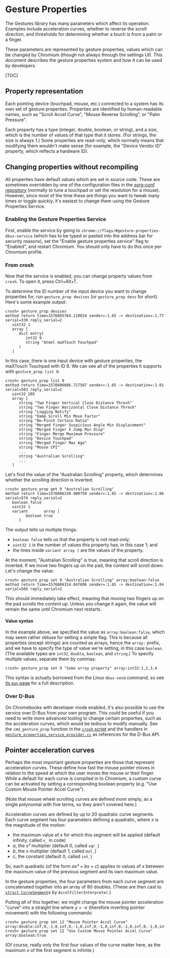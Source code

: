 # Gesture Properties

The Gestures library has many parameters which affect its operation. Examples
include acceleration curves, whether to reverse the scroll direction, and
thresholds for determining whether a touch is from a palm or a finger.

These parameters are represented by gesture properties, values which can be
changed by Chromium (though not always through the settings UI). This document
describes the gesture properties system and how it can be used by developers.

[TOC]

## Property representation

Each pointing device (touchpad, mouse, etc.) connected to a system has its own
set of gesture properties. Properties are identified by human-readable names,
such as "Scroll Accel Curve", "Mouse Reverse Scrolling", or "Palm Pressure".

Each property has a type (integer, double, boolean, or string), and a size,
which is the number of values of that type that it stores. (For strings, the
size is always 1.) Some properties are read-only, which normally means that
modifying them wouldn't make sense (for example, the "Device Vendor ID"
property, which reflects a hardware ID).

## Changing properties without recompiling

All properties have default values which are set in source code. These are
sometimes overridden by one of the configuration files in the [xorg-conf
repository][xorg-conf] (normally to tune a touchpad or set the resolution for a
mouse). However, since most of the time these are things you want to tweak many
times or toggle quickly, it's easiest to change them using the Gesture
Properties Service.

[xorg-conf]: https://chromium.googlesource.com/chromiumos/platform/xorg-conf/

### Enabling the Gesture Properties Service

First, enable the service by going to
`chrome://flags/#gesture-properties-dbus-service` (which has to be typed or
pasted into the address bar for security reasons), set the "Enable gesture
properties service" flag to "Enabled", and restart Chromium. You should only
have to do this once per Chromium profile.

### From crosh

Now that the service is enabled, you can change property values from `crosh`. To
open it, press Ctrl+Alt+T.

To determine the ID number of the input device you want to change properties
for, run `gesture_prop devices` (or `gesture_prop devs` for short). Here's some
example output:

```
crosh> gesture_prop devices
method return time=1576605764.119024 sender=:1.65 -> destination=:1.77 serial=330 reply_serial=2
   uint32 1
   array [
      dict entry(
         int32 9
         string "Atmel maXTouch Touchpad"
      )
   ]
```

In this case, there is one input device with gesture properties, the maXTouch
Touchpad with ID 9. We can see all of the properties it supports with
`gesture_prop list 9`:

```
crosh> gesture_prop list 9
method return time=1576606086.727507 sender=:1.65 -> destination=:1.81 serial=503 reply_serial=2
   uint32 205
   array [
      string "Two Finger Vertical Close Distance Thresh"
      string "Two Finger Horizontal Close Distance Thresh"
      string "Logging Notify"
      string "Damp Scroll Min Move Factor"
      string "No-Pinch Certain Ratio"
      string "Merged Finger Suspicious Angle Min Displacement"
      string "Merged Finger X Jump Min Disp"
      string "Finger Merge Maximum Pressure"
      string "Device Touchpad"
      string "Merged Finger Max Age"
      string "Mouse CPI"
      ...
      string "Australian Scrolling"
      ...
   ]
```

Let's find the value of the "Australian Scrolling" property, which determines
whether the scrolling direction is inverted:

```
crosh> gesture_prop get 9 "Australian Scrolling"
method return time=1576606330.909750 sender=:1.65 -> destination=:1.86 serial=574 reply_serial=2
   boolean false
   uint32 1
   variant       array [
         boolean true
      ]
```

The output tells us multiple things:

*   `boolean false` tells us that the property is not read-only;
*   `uint32 1` is the number of values this property has, in this case 1; and
*   the lines inside `variant array [` are the values of the property.

At the moment, "Australian Scrolling" is true, meaning that scroll direction is
inverted. If we move two fingers up on the pad, the content will scroll down.
Let's change the value:

```
crosh> gesture_prop set 9 "Australian Scrolling" array:boolean:false
method return time=1576606314.847606 sender=:1.65 -> destination=:1.84 serial=566 reply_serial=2
```

This should immediately take effect, meaning that moving two fingers up on the
pad scrolls the content up. Unless you change it again, the value will remain
the same until Chromium next restarts.

#### Value syntax

In the example above, we specified the value as `array:boolean:false`, which may
seem rather obtuse for setting a simple flag. This is because all properties
(except strings) are counted as arrays, hence the `array:` prefix, and we have
to specify the type of value we're setting, in this case `boolean`. (The
available types are `int32`, `double`, `boolean`, and `string`.) To specify
multiple values, separate them by commas:

```
crosh> gesture_prop set 9 "Some array property" array:int32:1,2,3,4
```

This syntax is actually borrowed from the Linux `dbus-send` command, so see [its
`man` page](https://dbus.freedesktop.org/doc/dbus-send.1.html#description) for a
full description.

### Over D-Bus

On Chromebooks with developer mode enabled, it's also possible to use the
service over D-Bus from your own program. This could be useful if you need to
write more advanced tooling to change certain properties, such as the
acceleration curves, which would be tedious to modify manually. See the
`cmd_gesture_prop` function in the [`crosh` script][crosh] and the handlers in
[`gesture_properties_service_provider.cc`][service-provider] as references for
the D-Bus API.

[crosh]: https://source.chromium.org/chromiumos/chromiumos/codesearch/+/HEAD:src/platform2/crosh/crosh?q=cmd_gesture_prop
[service-provider]: https://source.chromium.org/chromium/chromium/src/+/HEAD:ash/dbus/gesture_properties_service_provider.cc

## Pointer acceleration curves

Perhaps the most important gesture properties are those that represent
acceleration curves. These define how fast the mouse pointer moves in relation
to the speed at which the user moves the mouse or their finger. While a default
for each curve is compiled in to Chromium, a custom curve can be activated by
setting a corresponding boolean property (e.g. "Use Custom Mouse Pointer Accel
Curve").

(Note that mouse wheel scrolling curves are defined more simply, as a single
polynomial with five terms, so they aren't covered here.)

Acceleration curves are defined by up to 20 quadratic curve segments. Each curve
segment has four parameters defining a quadratic, where *x* is the magnitude of
the motion:

*   the maximum value of *x* for which this segment will be applied (default
    infinity, called `x_` in code)
*   *a*, the *x²* multiplier (default 0, called `sqr_`)
*   *b*, the *x* multiplier (default 1, called `mul_`)
*   *c*, the constant (default 0, called `int_`)

So, each quadratic (of the form *ax² + bx + c*) applies to values of
*x* between the maximum value of the previous segment and its own maximum value.

In the gesture properties, the four parameters from each curve segment are
concatenated together into an array of 80 doubles. (These are then cast to
[`struct CurveSegment`][struct-curvesegment]s by `AccelFilterInterpreter`.)

Putting all of this together, we might change the mouse pointer acceleration
"curve" into a straight line where *y = -x* (therefore inverting pointer
movement) with the following commands:

```
crosh> gesture_prop set 12 "Mouse Pointer Accel Curve" array:double:inf,0,-1,0,inf,0,-1,0,inf,0,-1,0,inf,0,-1,0,inf,0,-1,0,inf,0,-1,0,inf,0,-1,0,inf,0,-1,0,inf,0,-1,0,inf,0,-1,0,inf,0,-1,0,inf,0,-1,0,inf,0,-1,0,inf,0,-1,0,inf,0,-1,0,inf,0,-1,0,inf,0,-1,0,inf,0,-1,0,inf,0,-1,0,inf,0,-1,0
crosh> gesture_prop set 12 "Use Custom Mouse Pointer Accel Curve" array:boolean:true
```

(Of course, really only the first four values of the curve matter here, as the
maximum *x* of the first segment is infinite.)

[struct-curvesegment]: https://source.chromium.org/chromiumos/chromiumos/codesearch/+/HEAD:src/platform/gestures/include/accel_filter_interpreter.h?q=%22struct%20CurveSegment%22
